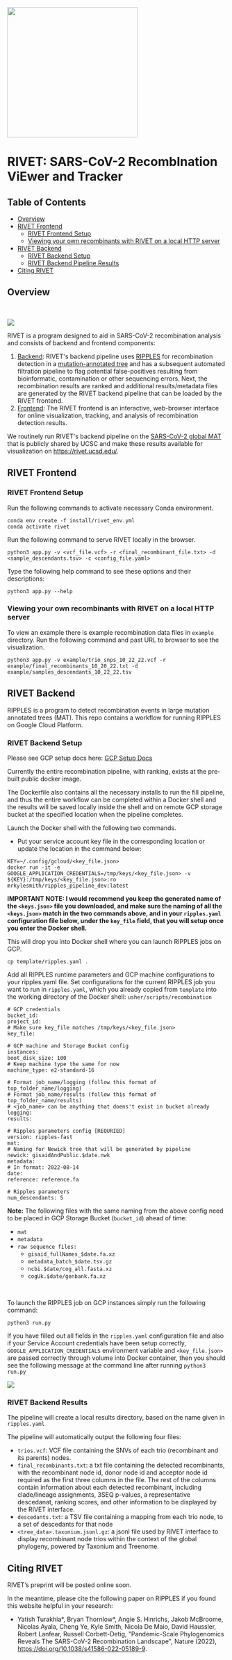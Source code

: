 <img src="static/images/rivet-icon.png" width="300">

# RIVET: SARS-CoV-2 RecombInation ViEwer and Tracker

## Table of Contents
- [Overview](#overview)
- [RIVET Frontend](#rivet_frontend)
    - [RIVET Frontend Setup](#rivet_frontend_setup)
    - [Viewing your own recombinants with RIVET on a local HTTP server](#rivet_example)
- [RIVET Backend](#rivet_backend)
    - [RIVET Backend Setup](#rivet_backend_setup)
    - [RIVET Backend Pipeline Results](#rivet_backend_results)
- [Citing RIVET](#cite_rivet)


## <a name="overview"></a> Overview
<br>

![](images/rivet_backend_diagram.jpg)

RIVET is a program designed to aid in SARS-CoV-2 recombination analysis and consists of backend and frontend components:
1. [Backend](#rivet_backend): RIVET's backend pipeline uses [RIPPLES](https://www.nature.com/articles/s41586-022-05189-9) for recombination detection in a [mutation-annotated tree](https://usher-wiki.readthedocs.io/en/latest/UShER.html) and has a subsequent automated filtration pipeline to flag potential false-positives resulting from bioinformatic, contamination or other sequencing errors.  Next, the recombination results are ranked and additional results/metadata files are generated by the RIVET backend pipeline that can be loaded by the RIVET frontend.
2. [Frontend](#rivet_frontend): The RIVET frontend is an interactive, web-browser interface for online visualization, tracking, and analysis of recombination detection results.

We routinely run RIVET's backend pipeline on the [SARS-CoV-2 global MAT](https://hgdownload.soe.ucsc.edu/goldenPath/wuhCor1/UShER_SARS-CoV-2/) that is publicly shared by UCSC and make these results available for visualization on https://rivet.ucsd.edu/.

## <a name="rivet_frontend"></a> RIVET Frontend

### <a name="rivet_frontend_setup"></a> RIVET Frontend Setup



Run the following commands to activate necessary Conda environment.
```
conda env create -f install/rivet_env.yml
conda activate rivet
```

Run the following command to serve RIVET locally in the browser.
```
python3 app.py -v <vcf_file.vcf> -r <final_recombinant_file.txt> -d <sample_descendants.tsv> -c <config_file.yaml>
```
Type the following help command to see these options and their descriptions:
```
python3 app.py --help
```

### <a name="rivet_example"></a>Viewing your own recombinants with RIVET on a local HTTP server
To view an example  there is example recombination data files in `example` directory.
Run the following command and past URL to browser to see the visualization.
```
python3 app.py -v example/trio_snps_10_22_22.vcf -r example/final_recombinants_10_20_22.txt -d example/samples_descendants_10_22_22.tsv
```


## <a name="rivet_backend"></a>RIVET Backend

RIPPLES is a program to detect recombination events in large mutation annotated trees (MAT). This repo contains a workflow for running RIPPLES on Google Cloud Platform.

### <a name="rivet_backend_setup"></a> RIVET Backend Setup
Please see GCP setup docs here: [GCP Setup Docs](docs/gcp_setup.md)

Currently the entire recombination pipeline, with ranking, exists at the pre-built public docker image.

The Dockerfile also contains all the necessary installs to run the fill pipeline, and thus the entire workflow can be completed within a Docker shell and the results will be saved locally inside the shell and on remote GCP storage bucket at the specified location when the pipeline completes.


Launch the Docker shell with the following two commands.

- Put your service account key file in the corresponding location or update the location in the command below:
```
KEY=~/.config/gcloud/<key_file.json>
docker run -it -e GOOGLE_APPLICATION_CREDENTIALS=/tmp/keys/<key_file.json> -v ${KEY}:/tmp/keys/<key_file.json>:ro mrkylesmith/ripples_pipeline_dev:latest
```
**IMPORTANT NOTE:  I would recommend you keep the generated name of the `<keys.json>` file you downloaded, and make sure the naming of all the `<keys.json>` match in the two commands above, and in your `ripples.yaml` configuration file below, under the `key_file` field, that you will setup once you enter the Docker shell.**

This will drop you into Docker shell where you can launch RIPPLES jobs on GCP.
```
cp template/ripples.yaml .
```
Add all RIPPLES runtime parameters and GCP machine configurations to your ripples.yaml file.
Set configurations for the current RIPPLES job you want to run in `ripples.yaml`, which you already copied from `template` into the working directory of the Docker shell: `usher/scripts/recombination`
```
# GCP credentials
bucket_id: 
project_id: 
# Make sure key_file matches /tmp/keys/<key_file.json> 
key_file: 

# GCP machine and Storage Bucket config
instances: 
boot_disk_size: 100
# Keep machine type the same for now
machine_type: e2-standard-16

# Format job_name/logging (follow this format of top_folder_name/logging)  
# Format job_name/results (follow this format of top_folder_name/results)
# <job_name> can be anything that doens't exist in bucket already
logging: 
results: 

# Ripples parameters config [REQURIED]
version: ripples-fast
mat: 
# Naming for Newick tree that will be generated by pipeline
newick: gisaidAndPublic.$date.nwk
metadata:
# In format: 2022-08-14
date: 
reference: reference.fa

# Ripples parameters
num_descendants: 5

```


**Note:** The following files with the same naming from the above config need to be placed in GCP Storage Bucket (`bucket_id`) ahead of time:
- `mat`
- `metadata`
- `raw sequence files:`
    - `gisaid_fullNames_$date.fa.xz`
    - `metadata_batch_$date.tsv.gz`
    - `ncbi.$date/cog_all.fasta.xz`
    - `cogUk.$date/genbank.fa.xz`

<br>


To launch the RIPPLES job on GCP instances simply run the following command:
```
python3 run.py
```

If you have filled out all fields in the `ripples.yaml` configuration file and also if your Service Account credentials have been setup correctly, `GOOGLE_APPLICATION_CREDENTIALS` environment variable and `<key_file.json>` are passed correctly through volume into Docker container, then you should see the following message at the command line after running `python3 run.py`

![](images/ripples_gcp_auth.png)

### <a name="rivet_backend_results"></a>RIVET Backend Results
The pipeline will create a local results directory, based on the name given in `ripples.yaml`

The pipeline will automatically output the following four files:

- `trios.vcf`: VCF file containing the SNVs of each trio (recombinant and its parents) nodes.
- `final_recombinants.txt`: a txt file containing the detected recombinants, with the recombinant node id, donor node id and acceptor node id required as the first three columns in the file. The rest of the columns contain information about each detected recombinant, including clade/lineage assignments, 3SEQ p-values, a representative descedanat, ranking scores, and other information to be displayed by the RIVET interface.
- `descedants.txt`: a TSV file containing a mapping from each trio node, to a set of descedants for that node
- `<tree_data>.taxonium.jsonl.gz`: a jsonl file used by RIVET interface to display recombinant node trios within the context of the global phylogeny, powered by Taxonium and Treenome.


## <a name="cite_rivet"></a> Citing RIVET

RIVET’s preprint will be posted online soon.

In the meantime, please cite the following paper on RIPPLES if you found this website helpful in your research:

- Yatish Turakhia*, Bryan Thornlow*, Angie S. Hinrichs, Jakob McBroome, Nicolas Ayala, Cheng Ye, Kyle Smith, Nicola De Maio, David Haussler, Robert Lanfear, Russell Corbett-Detig, "Pandemic-Scale Phylogenomics Reveals The SARS-CoV-2 Recombination Landscape", Nature (2022), https://doi.org/10.1038/s41586-022-05189-9.

